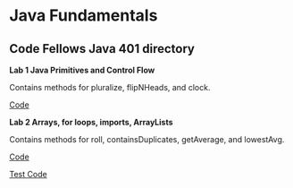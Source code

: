 # Java Fundamentals

## Code Fellows Java 401 directory

**Lab 1 Java Primitives and Control Flow** 

Contains methods for 
pluralize, flipNHeads, and clock.

[Code](./basics/Main.java)

**Lab 2 Arrays, for loops, imports, ArrayLists**

Contains methods for 
roll, containsDuplicates, 
getAverage, and lowestAvg.

[Code](./basiclibrary/src/main/java/basiclibrary/Library.java)

[Test Code](./basiclibrary/src/test/java/basiclibrary/LibraryTest.java)

